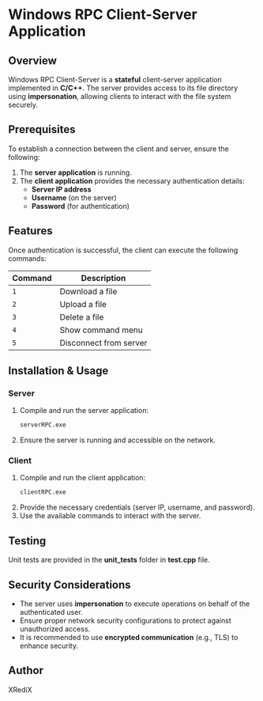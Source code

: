 # Windows RPC Client-Server Application

## Overview
Windows RPC Client-Server is a **stateful** client-server application implemented in **C/C++**. The server provides access to its file directory using **impersonation**, allowing clients to interact with the file system securely.

## Prerequisites
To establish a connection between the client and server, ensure the following:
1. The **server application** is running.
2. The **client application** provides the necessary authentication details:
   - **Server IP address**
   - **Username** (on the server)
   - **Password** (for authentication)

## Features
Once authentication is successful, the client can execute the following commands:

| Command | Description          |
|---------|----------------------|
| `1`     | Download a file      |
| `2`     | Upload a file        |
| `3`     | Delete a file        |
| `4`     | Show command menu    |
| `5`     | Disconnect from server |

## Installation & Usage

### Server
1. Compile and run the server application:
   ```sh
   serverRPC.exe
   ```
2. Ensure the server is running and accessible on the network.

### Client
1. Compile and run the client application:
   ```sh
   clientRPC.exe
   ```
2. Provide the necessary credentials (server IP, username, and password).
3. Use the available commands to interact with the server.

## Testing
Unit tests are provided in the **unit_tests** folder in **test.cpp** file.

## Security Considerations
- The server uses **impersonation** to execute operations on behalf of the authenticated user.
- Ensure proper network security configurations to protect against unauthorized access.
- It is recommended to use **encrypted communication** (e.g., TLS) to enhance security.

## Author
XRediX

